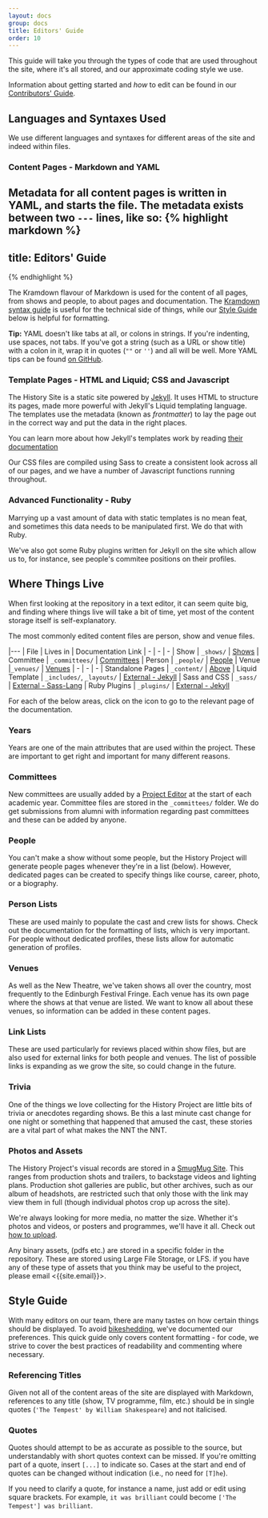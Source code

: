 ```yaml
---
layout: docs
group: docs
title: Editors' Guide
order: 10
---
```


This guide will take you through the types of code that are used throughout the site, where it's all stored, and our approximate coding style we use.

Information about getting started and _how_ to edit can be found in our [Contributors' Guide](https://history.newtheatre.org.uk/docs/contributing). 


## <i class="octicon octicon-gist"></i> Languages and Syntaxes Used

We use different languages and syntaxes for different areas of the site and indeed within files.

### Content Pages - Markdown and YAML

Metadata for all content pages is written in YAML, and starts the file. The metadata exists between two `---` lines, like so:
{% highlight markdown %}
---
title: Editors' Guide 
--- 
{% endhighlight %}

The Kramdown flavour of Markdown is used for the content of all pages, from shows and people, to about pages and documentation. The [Kramdown syntax guide](http://kramdown.gettalong.org/syntax.html) is useful for the technical side of things, while our [Style Guide](#-style-guide) below is helpful for formatting. 

**Tip:** YAML doesn't like tabs at all, or colons in strings. If you're indenting, use spaces, not tabs. If you've got a string (such as a URL or show title) with a colon in it, wrap it in quotes (`""` or `''`) and all will be well. 
More YAML tips can be found [on GitHub](https://github.com/datatxt/awseome-yaml/blob/master/README.md).

### Template Pages - HTML and Liquid; CSS and Javascript

The History Site is a static site powered by [Jekyll](https://jekyllrb.com). It uses HTML to structure its pages, made more powerful with Jekyll's Liquid templating language. The templates use the metadata (known as _frontmatter_) to lay the page out in the correct way and put the data in the right places. 

You can learn more about how Jekyll's templates work by reading [their documentation](https://jekyllrb.com/docs/templates/)

Our CSS files are compiled using Sass to create a consistent look across all of our pages, and we have a number of Javascript functions running throughout. 

### Advanced Functionality - Ruby

Marrying up a vast amount of data with static templates is no mean feat, and sometimes this data needs to be manipulated first. We do that with Ruby. 

We've also got some Ruby plugins written for Jekyll on the site which allow us to, for instance, see people's commitee positions on their profiles.

## <i class="octicon octicon-file-submodule"></i> Where Things Live 

When first looking at the repository in a text editor, it can seem quite big, and finding where things live will take a bit of time, yet most of the content storage itself is self-explanatory. 

The most commonly edited content files are person, show and venue files. 

|---
| File | Lives in | Documentation Link
| - | - | -
| Show | `_shows/` | [Shows](https://history.newtheatre.org.uk/docs/show/)
| Committee | `_committees/` | [Committees](https://history.newtheatre.org.uk/docs/committee/)
| Person | `_people/` | [People](https://history.newtheatre.org.uk/docs/person/)
| Venue |`_venues/` | [Venues](https://history.newtheatre.org.uk/docs/venue/)
| - | - | -
| Standalone Pages | `_content/` | [Above](#content-pages---markdown-and-yaml) 
| Liquid Template | `_includes/`, `_layouts/` | [External - Jekyll](https://jekyllrb.com/docs/templates/)
| Sass and CSS | `_sass/` | [External - Sass-Lang](https://sass-lang.com/)
| Ruby Plugins | `_plugins/` | [External - Jekyll](https://jekyllrb.com/docs/plugins/)

For each of the below areas, click on the <i class="octicon octicon-book"></i> icon to go to the relevant page of the documentation.

### Years [<i class="octicon octicon-book"></i>](https://history.newtheatre.org.uk/docs/year/)

Years are one of the main attributes that are used within the project. These are important to get right and important for many different reasons. 

### Committees [<i class="octicon octicon-book"></i>](https://history.newtheatre.org.uk/docs/committee/)

New committees are usually added by a [Project Editor](https://github.com/orgs/newtheatre/people) at the start of each academic year. Committee files are stored in the `_committees/` folder. We do get submissions from alumni with information regarding past committees and these can be added by anyone. 

### People [<i class="octicon octicon-book"></i>](https://history.newtheatre.org.uk/docs/person-list/)

You can't make a show without some people, but the History Project will generate people pages whenever they're in a list (below). However, dedicated pages can be created to specify things like course, career, photo, or a biography. 

### Person Lists [<i class="octicon octicon-book"></i>](https://history.newtheatre.org.uk/docs/person-list/)

These are used mainly to populate the cast and crew lists for shows. Check out the documentation for the formatting of lists, which is very important. For people without dedicated profiles, these lists allow for automatic generation of profiles. 

### Venues [<i class="octicon octicon-book"></i>](https://history.newtheatre.org.uk/docs/venue/)

As well as the New Theatre, we've taken shows all over the country, most frequently to the Edinburgh Festival Fringe. Each venue has its own page where the shows at that venue are listed. We want to know all about these venues, so information can be added in these content pages. 

### Link Lists [<i class="octicon octicon-book"></i>](https://history.newtheatre.org.uk/docs/link-list/)

These are used particularly for reviews placed within show files, but are also used for external links for both people and venues. The list of possible links is expanding as we grow the site, so could change in the future. 

### Trivia [<i class="octicon octicon-book"></i>](https://history.newtheatre.org.uk/docs/trivia-list/)

One of the things we love collecting for the History Project are little bits of trivia or anecdotes regarding shows. Be this a last minute cast change for one night or something that happened that amused the cast, these stories are a vital part of what makes the NNT the NNT. 

### Photos and Assets [<i class="octicon octicon-book"></i>](https://history.newtheatre.org.uk/docs/photos-and-assets/)

The History Project's visual records are stored in a [SmugMug Site](https://photos.newtheatre.org.uk/). This ranges from production shots and trailers, to backstage videos and lighting plans. Production shot galleries are public, but other archives, such as our album of headshots, are restricted such that only those with the link may view them in full (though individual photos crop up across the site). 

We're always looking for more media, no matter the size. Whether it's photos and videos, or posters and programmes, we'll have it all. Check out [how to upload](https://history.newtheatre.org.uk/upload/). 

Any binary assets, (pdfs etc.) are stored in a specific folder in the repository. These are stored using Large File Storage, or LFS. if you have any of these type of assets that you think may be useful to the project, please email <{{site.email}}>.

## <i class="octicon octicon-checklist"></i> Style Guide 

With many editors on our team, there are many tastes on how certain things should be displayed. To avoid [bikeshedding](https://en.wiktionary.org/wiki/bikeshedding), we've documented our preferences. This quick guide only covers content formatting - for code, we strive to cover the best practices of readability and commenting where necessary.

### Referencing Titles 

Given not all of the content areas of the site are displayed with Markdown, references to any title (show, TV programme, film, etc.) should be in single quotes (`'The Tempest' by William Shakespeare`) and not italicised. 

### Quotes 

Quotes should attempt to be as accurate as possible to the source, but understandably with short quotes context can be missed. If you're omitting part of a quote, insert `[...]` to indicate so. Cases at the start and end of quotes can be changed without indication (i.e., no need for `[T]he`).

If you need to clarify a quote, for instance a name, just add or edit using square brackets. For example, `it was brilliant` could become `['The Tempest'] was brilliant`.

